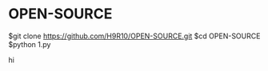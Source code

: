 # OPEN-SOURCE


$git clone https://github.com/H9R10/OPEN-SOURCE.git
$cd OPEN-SOURCE
$python 1.py

hi
